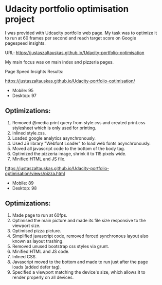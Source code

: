 # Udacity portfolio optimisation project

I was provided with Udcacity portfolio web page. My task was to optimize it to run at 60 frames per second and reach target score on Google pagespeed insights.

URL: https://justaszaltauskas.github.io/Udacity-portfolio-optimisation

My main focus was on main index and pizzeria pages.

Page Speed Insights Results: 

https://justaszaltauskas.github.io/Udacity-portfolio-optimisation/

+ Mobile: 95
+ Desktop: 97

## Optimizations:
1. Removed @media print query from style.css and created print.css stylesheet which is only used for printing.
2. Inlined style.css.
3. Loaded google analytics asynchronously.
4. Used JS library "Webfont Loader" to load web fonts asynchronously.
5. Moved all javascript code to the bottom of the body tag.
6. Optimized the pizzeria image, shrink it to 115 pixels wide.
7. Minified HTML and JS file.

https://justaszaltauskas.github.io/Udacity-portfolio-optimisation/views/pizza.html

+ Mobile: 89
+ Desktop: 98

## Optimizations:
1. Made page to run at 60fps.
2. Optimised the main picture and made its file size responsive to the viewport size.
3. Optimised pizza picture.
4. Simplified javascript code, removed forced synchronous layout also known as layout trashing.
5. Removed unused bootstrap css styles via grunt.
6. Minified HTML and JS code.
7. Inlined CSS.
8. Javascript moved to the bottom and made to run just after the page loads (added defer tag).
9. Specified a viewport matching the device's size, which allows it to render properly on all devices.

